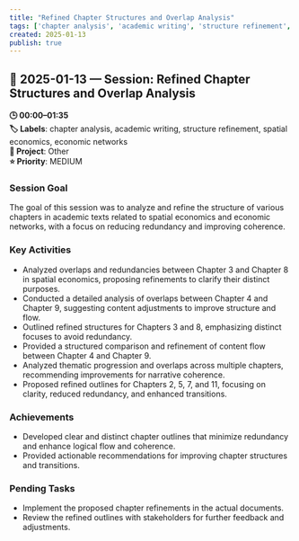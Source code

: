 ```yaml
---
title: "Refined Chapter Structures and Overlap Analysis"
tags: ['chapter analysis', 'academic writing', 'structure refinement', 'spatial economics', 'economic networks']
created: 2025-01-13
publish: true
---
```


## 📅 2025-01-13 — Session: Refined Chapter Structures and Overlap Analysis

**🕒 00:00–01:35**  
**🏷️ Labels**: chapter analysis, academic writing, structure refinement, spatial economics, economic networks  
**📂 Project**: Other  
**⭐ Priority**: MEDIUM  


### Session Goal
The goal of this session was to analyze and refine the structure of various chapters in academic texts related to spatial economics and economic networks, with a focus on reducing redundancy and improving coherence.

### Key Activities
- Analyzed overlaps and redundancies between Chapter 3 and Chapter 8 in spatial economics, proposing refinements to clarify their distinct purposes.
- Conducted a detailed analysis of overlaps between Chapter 4 and Chapter 9, suggesting content adjustments to improve structure and flow.
- Outlined refined structures for Chapters 3 and 8, emphasizing distinct focuses to avoid redundancy.
- Provided a structured comparison and refinement of content flow between Chapter 4 and Chapter 9.
- Analyzed thematic progression and overlaps across multiple chapters, recommending improvements for narrative coherence.
- Proposed refined outlines for Chapters 2, 5, 7, and 11, focusing on clarity, reduced redundancy, and enhanced transitions.

### Achievements
- Developed clear and distinct chapter outlines that minimize redundancy and enhance logical flow and coherence.
- Provided actionable recommendations for improving chapter structures and transitions.

### Pending Tasks
- Implement the proposed chapter refinements in the actual documents.
- Review the refined outlines with stakeholders for further feedback and adjustments.
